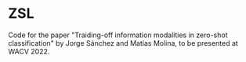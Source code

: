 # ZSL

Code for the paper "Traiding-off information modalities in zero-shot classification" by Jorge Sánchez and Matías Molina, to be presented at WACV 2022.
